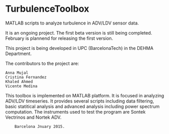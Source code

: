 # TurbulenceToolbox
MATLAB scripts to analyze turbulence in ADV/LDV sensor data.

It is an ongoing project. The first beta version is still being completed. February is plannend for releasing the first version.

This project is being developed in UPC (BarcelonaTech) in the DEHMA Department.

The contributors to the project are:

	Anna Mujal
	Cristina Fernandez
	Khaled Ahmed
	Vicente Medina

This toolbox is implemented on  MATLAB platform. It is focused in analyzing ADV/LDV timeseries. It provides several scripts including data filtering, basic statitical analysis and advanced analysis including power spectrum computation. The instruments used to test the program are Sontek Vectrinos and Nortek ADV.


		Barcelona Jnuary 2015.

